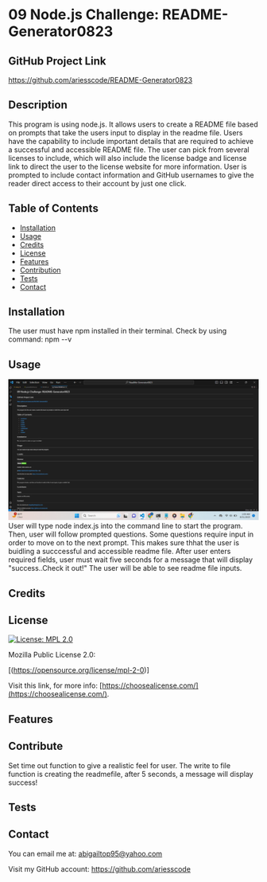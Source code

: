 # 09 Node.js Challenge: README-Generator0823

## GitHub Project Link
  https://github.com/ariesscode/README-Generator0823

## Description
This program is using node.js. It allows users to create a README file based on prompts that take the users input to display in the readme file. Users have the capability to include important details that are required to achieve a successful and accessible README file. The user can pick from several licenses to include, which will also include the license badge and license link to direct the user to the license website for more information. User is prompted to include contact information and GitHub usernames to give the reader direct access to their account by just one click.



## Table of Contents 

- [Installation](#installation)
- [Usage](#usage)
- [Credits](#credits)
- [License](#license)
- [Features](#features)
- [Contribution](#contribute)
- [Tests](#tests)
- [Contact](#contact)


## Installation
The user must have npm installed in their terminal. Check by using command: npm --v


## Usage
![Sample screenshot](assets/images/Screenshot.png) User will type node index.js into the command line to start the program. Then, user will follow prompted questions. Some questions require input in order to move on to the next prompt. This makes sure thhat the user is buidling a succcessful and accessible readme file. After user enters required fields, user must wait five seconds for a message that will display "success..Check it out!" The user will be able to see readme file inputs.


## Credits


## License
[![License: MPL 2.0](https://img.shields.io/badge/License-MPL_2.0-brightgreen.svg)](https://opensource.org/licenses/MPL-2.0)

  Mozilla Public License 2.0:

  [(https://opensource.org/license/mpl-2-0)]

    

Visit this link, for more info: [https://choosealicense.com/](https://choosealicense.com/).


## Features



## Contribute
Set time out function to give a realistic feel for user. The write to file function is creating the readmefile, after 5 seconds, a message will display success!

## Tests


## Contact
You can email me at:
abigailtop95@yahoo.com

Visit my GitHub account:
https://github.com/ariesscode


